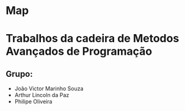 # Map

# Trabalhos da cadeira de Metodos Avançados de Programação

## Grupo:
- João Victor Marinho Souza
- Arthur Lincoln da Paz
- Philipe Oliveira
